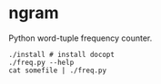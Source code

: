 ngram
=====

Python word-tuple frequency counter.

	./install # install docopt
	./freq.py --help
	cat somefile | ./freq.py
